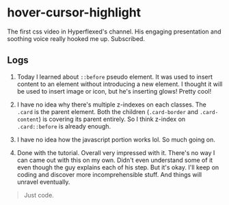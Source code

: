 # hover-cursor-highlight

The first css video in Hyperflexed's channel. His engaging presentation and soothing voice really hooked me up. Subscribed.

## Logs

1. Today I learned about `::before` pseudo element. It was used to insert content to an element without introducing a new element. I thought it will be used to insert image or icon, but he's inserting glows! Pretty cool!

2. I have no idea why there's multiple z-indexes on each classes. The `.card` is the parent element. Both the children (`.card-border` and `.card-content`) is covering its parent entirely. So I think z-index on `.card::before` is already enough.

3. I have no idea how the javascript portion works lol. So much going on.

4. Done with the tutorial. Overall very impressed with it. There's no way I can came out with this on my own. Didn't even understand some of it even though the guy explains each of his step. But it's okay. I'll keep on coding and discover more incomprehensible stuff. And things will unravel eventually.

> Just code.
